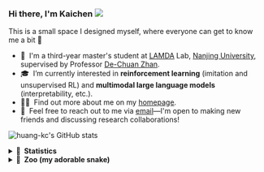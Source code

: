 ### Hi there, I'm Kaichen <a href="https://www.gautamkrishnar.com/"><img src="https://media.giphy.com/media/hvRJCLFzcasrR4ia7z/giphy.gif" width="5%"></a>
This is a small space I designed myself, where everyone can get to know me a bit :rofl:


- 🔭 &nbsp;I'm a third-year master's student at [LAMDA](http://www.lamda.nju.edu.cn/CH.MainPage.ashx) Lab, [Nanjing University](http://www.nju.edu.cn/), supervised by Professor [De-Chuan Zhan](https://www.yuque.com/zhandc/home/nk8z4o).
- 🎓 &nbsp;I’m currently interested in **reinforcement learning** (imitation and unsupervised RL) and **multimodal large language models** (interpretability, etc.).
- 👨‍💻 &nbsp;Find out more about me on my [homepage](http://www.lamda.nju.edu.cn/huangkc/).
- 💬 &nbsp;Feel free to reach out to me via [email](huangkc@lamda.nju.edu.cn)—I'm open to making new friends and discussing research collaborations!

![huang-kc's GitHub stats](https://github-readme-stats.vercel.app/api?username=huang-kc)

<details>
  <summary><b>🌟&nbsp;&nbsp;Statistics</b></summary>
  TODO
</details>

<details>
  <summary><b>👻&nbsp;&nbsp;Zoo (my adorable snake)</b></summary>
  <picture>
  <source media="(prefers-color-scheme: dark)" srcset="https://raw.githubusercontent.com/huang-kc/huang-kc/output/github-contribution-grid-snake-dark.svg">
  <source media="(prefers-color-scheme: light)" srcset="https://raw.githubusercontent.com/huang-kc/huang-kc/output/github-contribution-grid-snake.svg">
  <img alt="github contribution grid snake animation" src="https://raw.githubusercontent.com/huang-kc/huang-kc/output/github-contribution-grid-snake.svg">
</picture>
</details>

<!--
**huang-kc/huang-kc** is a ✨ _special_ ✨ repository because its `README.md` (this file) appears on your GitHub profile.

Here are some ideas to get you started:

- 🔭 I’m currently working on ...
- 🌱 I’m currently learning ...
- 👯 I’m looking to collaborate on ...
- 🤔 I’m looking for help with ...
- 💬 Ask me about ...
- 📫 How to reach me: ...
- 😄 Pronouns: ...
- ⚡ Fun fact: ...
-->
